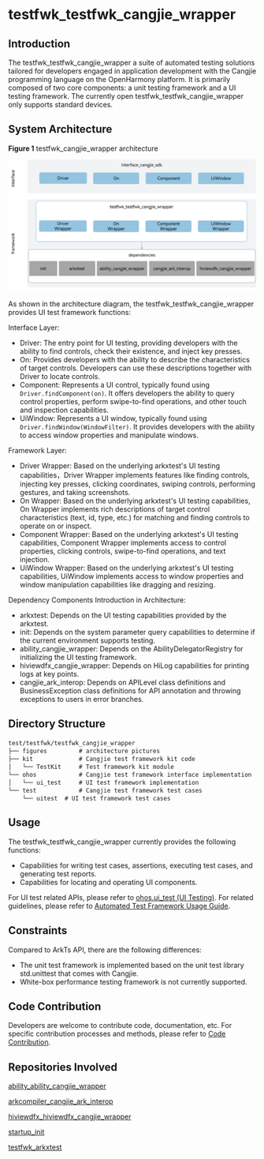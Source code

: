 # testfwk_testfwk_cangjie_wrapper

## Introduction

The testfwk_testfwk_cangjie_wrapper a suite of automated testing solutions tailored for developers engaged in application development with the Cangjie programming language on the OpenHarmony platform. It is primarily composed of two core components: a unit testing framework and a UI testing framework. The currently open testfwk_testfwk_cangjie_wrapper only supports standard devices.

## System Architecture

**Figure 1** testfwk_cangjie_wrapper architecture

![testfwk_cangjie_wrapper architecture](figures/testfwk_cangjie_wrapper_architecture_en.png)

As shown in the architecture diagram, the testfwk_testfwk_cangjie_wrapper provides UI test framework functions:

Interface Layer:

- Driver: The entry point for UI testing, providing developers with the ability to find controls, check their existence, and inject key presses.
- On: Provides developers with the ability to describe the characteristics of target controls. Developers can use these descriptions together with Driver to locate controls.
- Component: Represents a UI control, typically found using `Driver.findComponent(on)`. It offers developers the ability to query control properties, perform swipe-to-find operations, and other touch and inspection capabilities.
- UiWindow: Represents a UI window, typically found using `Driver.findWindow(WindowFilter)`. It provides developers with the ability to access window properties and manipulate windows.

Framework Layer:

- Driver Wrapper: Based on the underlying arkxtest's UI testing capabilities，Driver Wrapper implements features like finding controls, injecting key presses, clicking coordinates, swiping controls, performing gestures, and taking screenshots.
- On Wrapper: Based on the underlying arkxtest's UI testing capabilities, On Wrapper implements rich descriptions of target control characteristics (text, id, type, etc.) for matching and finding controls to operate on or inspect.
- Component Wrapper: Based on the underlying arkxtest's UI testing capabilities, Component Wrapper implements access to control properties, clicking controls, swipe-to-find operations, and text injection.
- UiWindow Wrapper: Based on the underlying arkxtest's UI testing capabilities, UiWindow implements access to window properties and window manipulation capabilities like dragging and resizing.

Dependency Components Introduction in Architecture:

- arkxtest: Depends on the UI testing capabilities provided by the arkxtest.
- init: Depends on the system parameter query capabilities to determine if the current environment supports testing.
- ability_cangjie_wrapper: Depends on the AbilityDelegatorRegistry for initializing the UI testing framework.
- hiviewdfx_cangjie_wrapper: Depends on HiLog capabilities for printing logs at key points.
- cangjie_ark_interop: Depends on APILevel class definitions and BusinessException class definitions for API annotation and throwing exceptions to users in error branches.

## Directory Structure

```
test/testfwk/testfwk_cangjie_wrapper
├── figures         # architecture pictures
├── kit             # Cangjie test framework kit code
│   └── TestKit     # Test framework kit module
└── ohos            # Cangjie test framework interface implementation
│   └── ui_test     # UI test framework implementation
└── test            # Cangjie test framework test cases
    └── uitest  # UI test framework test cases
```

## Usage

The testfwk_testfwk_cangjie_wrapper currently provides the following functions:

- Capabilities for writing test cases, assertions, executing test cases, and generating test reports.
- Capabilities for locating and operating UI components.

For UI test related APIs, please refer to [ohos.ui_test (UI Testing)](https://gitcode.com/openharmony-sig/arkcompiler_cangjie_ark_interop/blob/master/doc/API_Reference/source_en/apis/TestKit/cj-apis-ui_test.md). For related guidelines, please refer to [Automated Test Framework Usage Guide](https://gitcode.com/openharmony-sig/arkcompiler_cangjie_ark_interop/blob/master/doc/Dev_Guide/source_en/application-test/cj-arkxtest-guidelines.md).

## Constraints

Compared to ArkTs API, there are the following differences:

- The unit test framework is implemented based on the unit test library std.unittest that comes with Cangjie.
- White-box performance testing framework is not currently supported.

## Code Contribution

Developers are welcome to contribute code, documentation, etc. For specific contribution processes and methods, please refer to [Code Contribution](https://gitcode.com/openharmony/docs/blob/master/en/contribute/code-contribution.md).

## Repositories Involved

[ability_ability_cangjie_wrapper](https://gitcode.com/openharmony-sig/ability_ability_cangjie_wrapper)

[arkcompiler_cangjie_ark_interop](https://gitcode.com/openharmony-sig/arkcompiler_cangjie_ark_interop)

[hiviewdfx_hiviewdfx_cangjie_wrapper](https://gitcode.com/openharmony-sig/hiviewdfx_hiviewdfx_cangjie_wrapper)

[startup_init](https://gitcode.com/openharmony/startup_init)

[testfwk_arkxtest](https://gitcode.com/openharmony/testfwk_arkxtest)